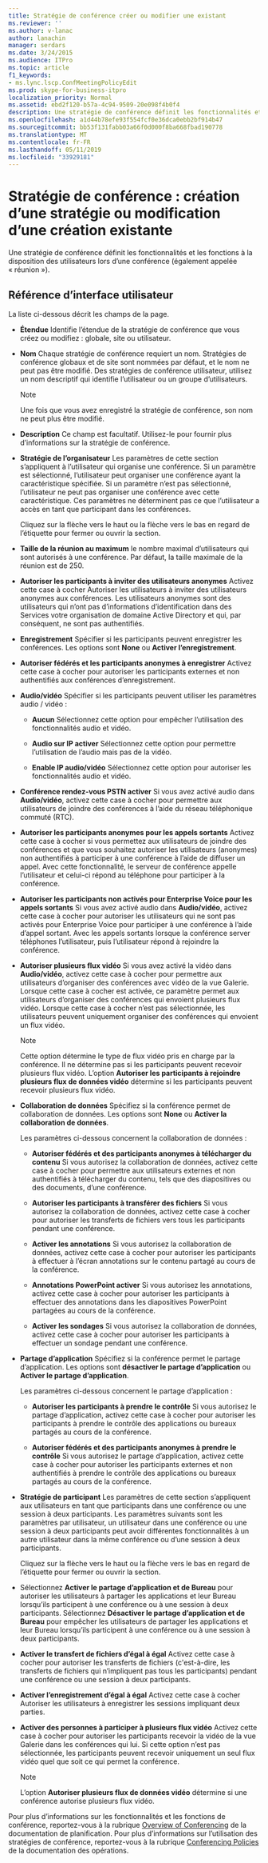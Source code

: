 ```yaml
---
title: Stratégie de conférence créer ou modifier une existant
ms.reviewer: ''
ms.author: v-lanac
author: lanachin
manager: serdars
ms.date: 3/24/2015
ms.audience: ITPro
ms.topic: article
f1_keywords:
- ms.lync.lscp.ConfMeetingPolicyEdit
ms.prod: skype-for-business-itpro
localization_priority: Normal
ms.assetid: ebd2f120-b57a-4c94-9509-20e098f4b0f4
description: Une stratégie de conférence définit les fonctionnalités et les fonctions à la disposition des utilisateurs lors d’une conférence (également appelée « réunion »).
ms.openlocfilehash: a1d44b78efe93f554fcf0e36dca0ebb2bf914b47
ms.sourcegitcommit: bb53f131fabb03a66f0d000f8ba668fbad190778
ms.translationtype: MT
ms.contentlocale: fr-FR
ms.lasthandoff: 05/11/2019
ms.locfileid: "33929181"
---
```

# <a name="conferencing-policy-create-new-or-edit-existing"></a>Stratégie de conférence : création d’une stratégie ou modification d’une création existante

Une stratégie de conférence définit les fonctionnalités et les fonctions à la disposition des utilisateurs lors d’une conférence (également appelée « réunion »).

## <a name="ui-reference"></a>Référence d’interface utilisateur

La liste ci-dessous décrit les champs de la page.

- **Étendue** Identifie l’étendue de la stratégie de conférence que vous créez ou modifiez : globale, site ou utilisateur.

- **Nom** Chaque stratégie de conférence requiert un nom. Stratégies de conférence globaux et de site sont nommées par défaut, et le nom ne peut pas être modifié. Des stratégies de conférence utilisateur, utilisez un nom descriptif qui identifie l’utilisateur ou un groupe d’utilisateurs.

    > [!NOTE]
    > Une fois que vous avez enregistré la stratégie de conférence, son nom ne peut plus être modifié.

- **Description** Ce champ est facultatif. Utilisez-le pour fournir plus d’informations sur la stratégie de conférence.

- **Stratégie de l’organisateur** Les paramètres de cette section s’appliquent à l’utilisateur qui organise une conférence. Si un paramètre est sélectionné, l’utilisateur peut organiser une conférence ayant la caractéristique spécifiée. Si un paramètre n’est pas sélectionné, l’utilisateur ne peut pas organiser une conférence avec cette caractéristique. Ces paramètres ne déterminent pas ce que l’utilisateur a accès en tant que participant dans les conférences.

    Cliquez sur la flèche vers le haut ou la flèche vers le bas en regard de l’étiquette pour fermer ou ouvrir la section.

- **Taille de la réunion au maximum** le nombre maximal d’utilisateurs qui sont autorisés à une conférence. Par défaut, la taille maximale de la réunion est de 250.

- **Autoriser les participants à inviter des utilisateurs anonymes** Activez cette case à cocher Autoriser les utilisateurs à inviter des utilisateurs anonymes aux conférences. Les utilisateurs anonymes sont des utilisateurs qui n’ont pas d’informations d’identification dans des Services votre organisation de domaine Active Directory et qui, par conséquent, ne sont pas authentifiés.

- **Enregistrement** Spécifier si les participants peuvent enregistrer les conférences. Les options sont **None** ou **Activer l’enregistrement**.

- **Autoriser fédérés et les participants anonymes à enregistrer** Activez cette case à cocher pour autoriser les participants externes et non authentifiés aux conférences d’enregistrement.

- **Audio/vidéo** Spécifier si les participants peuvent utiliser les paramètres audio / vidéo :

  - **Aucun** Sélectionnez cette option pour empêcher l’utilisation des fonctionnalités audio et vidéo.

  - **Audio sur IP activer** Sélectionnez cette option pour permettre l’utilisation de l’audio mais pas de la vidéo.

  - **Enable IP audio/vidéo** Sélectionnez cette option pour autoriser les fonctionnalités audio et vidéo.

- **Conférence rendez-vous PSTN activer** Si vous avez activé audio dans **Audio/vidéo**, activez cette case à cocher pour permettre aux utilisateurs de joindre des conférences à l’aide du réseau téléphonique commuté (RTC).

- **Autoriser les participants anonymes pour les appels sortants** Activez cette case à cocher si vous permettez aux utilisateurs de joindre des conférences et que vous souhaitez autoriser les utilisateurs (anonymes) non authentifiés à participer à une conférence à l’aide de diffuser un appel. Avec cette fonctionnalité, le serveur de conférence appelle l’utilisateur et celui-ci répond au téléphone pour participer à la conférence.

- **Autoriser les participants non activés pour Enterprise Voice pour les appels sortants** Si vous avez activé audio dans **Audio/vidéo**, activez cette case à cocher pour autoriser les utilisateurs qui ne sont pas activés pour Enterprise Voice pour participer à une conférence à l’aide d’appel sortant. Avec les appels sortants lorsque la conférence server téléphones l’utilisateur, puis l’utilisateur répond à rejoindre la conférence.

- **Autoriser plusieurs flux vidéo** Si vous avez activé la vidéo dans **Audio/vidéo**, activez cette case à cocher pour permettre aux utilisateurs d’organiser des conférences avec vidéo de la vue Galerie. Lorsque cette case à cocher est activée, ce paramètre permet aux utilisateurs d’organiser des conférences qui envoient plusieurs flux vidéo. Lorsque cette case à cocher n’est pas sélectionnée, les utilisateurs peuvent uniquement organiser des conférences qui envoient un flux vidéo.

    > [!NOTE]
    > Cette option détermine le type de flux vidéo pris en charge par la conférence. Il ne détermine pas si les participants peuvent recevoir plusieurs flux vidéo. L’option **Autoriser les participants à rejoindre plusieurs flux de données vidéo** détermine si les participants peuvent recevoir plusieurs flux vidéo.

- **Collaboration de données** Spécifiez si la conférence permet de collaboration de données. Les options sont **None** ou **Activer la collaboration de données**.

    Les paramètres ci-dessous concernent la collaboration de données :

  - **Autoriser fédérés et des participants anonymes à télécharger du contenu** Si vous autorisez la collaboration de données, activez cette case à cocher pour permettre aux utilisateurs externes et non authentifiés à télécharger du contenu, tels que des diapositives ou des documents, d’une conférence.

  - **Autoriser les participants à transférer des fichiers** Si vous autorisez la collaboration de données, activez cette case à cocher pour autoriser les transferts de fichiers vers tous les participants pendant une conférence.

  - **Activer les annotations** Si vous autorisez la collaboration de données, activez cette case à cocher pour autoriser les participants à effectuer à l’écran annotations sur le contenu partagé au cours de la conférence.

  - **Annotations PowerPoint activer** Si vous autorisez les annotations, activez cette case à cocher pour autoriser les participants à effectuer des annotations dans les diapositives PowerPoint partagées au cours de la conférence.

  - **Activer les sondages** Si vous autorisez la collaboration de données, activez cette case à cocher pour autoriser les participants à effectuer un sondage pendant une conférence.

- **Partage d’application** Spécifiez si la conférence permet le partage d’application. Les options sont **désactiver le partage d’application** ou **Activer le partage d’application**.

    Les paramètres ci-dessous concernent le partage d’application :

  - **Autoriser les participants à prendre le contrôle** Si vous autorisez le partage d’application, activez cette case à cocher pour autoriser les participants à prendre le contrôle des applications ou bureaux partagés au cours de la conférence.

  - **Autoriser fédérés et des participants anonymes à prendre le contrôle** Si vous autorisez le partage d’application, activez cette case à cocher pour autoriser les participants externes et non authentifiés à prendre le contrôle des applications ou bureaux partagés au cours de la conférence.

- **Stratégie de participant** Les paramètres de cette section s’appliquent aux utilisateurs en tant que participants dans une conférence ou une session à deux participants. Les paramètres suivants sont les paramètres par utilisateur, un utilisateur dans une conférence ou une session à deux participants peut avoir différentes fonctionnalités à un autre utilisateur dans la même conférence ou d’une session à deux participants.

    Cliquez sur la flèche vers le haut ou la flèche vers le bas en regard de l’étiquette pour fermer ou ouvrir la section.

- Sélectionnez **Activer le partage d’application et de Bureau** pour autoriser les utilisateurs à partager les applications et leur Bureau lorsqu’ils participent à une conférence ou à une session à deux participants. Sélectionnez **Désactiver le partage d’application et de Bureau** pour empêcher les utilisateurs de partager les applications et leur Bureau lorsqu’ils participent à une conférence ou à une session à deux participants.

- **Activer le transfert de fichiers d’égal à égal** Activez cette case à cocher pour autoriser les transferts de fichiers (c'est-à-dire, les transferts de fichiers qui n’impliquent pas tous les participants) pendant une conférence ou une session à deux participants.

- **Activer l’enregistrement d’égal à égal** Activez cette case à cocher Autoriser les utilisateurs à enregistrer les sessions impliquant deux parties.

- **Activer des personnes à participer à plusieurs flux vidéo** Activez cette case à cocher pour autoriser les participants recevoir la vidéo de la vue Galerie dans les conférences qui lui. Si cette option n’est pas sélectionnée, les participants peuvent recevoir uniquement un seul flux vidéo quel que soit ce qui permet la conférence.

    > [!NOTE]
    > L’option **Autoriser plusieurs flux de données vidéo** détermine si une conférence autorise plusieurs flux vidéo.

Pour plus d’informations sur les fonctionnalités et les fonctions de conférence, reportez-vous à la rubrique [Overview of Conferencing](https://technet.microsoft.com/library/5bb90e69-3d4f-4d59-a1ee-2550de84439f.aspx) de la documentation de planification. Pour plus d’informations sur l’utilisation des stratégies de conférence, reportez-vous à la rubrique [Conferencing Policies](https://technet.microsoft.com/library/8f92eb7c-ee66-4df6-a726-4bff93b122cb.aspx) de la documentation des opérations.


